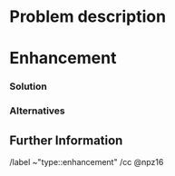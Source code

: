 
# Problem description
<!--- Is your enhancement proposal related to a problem? Please describe. -->


# Enhancement
### Solution
<!--- A clear and concise description of what you want to happen.-->

### Alternatives 
<!--- Describe alternatives you've considered -->
<!--- A clear and concise description of any alternative solutions or features you've considered -->


## Further Information
<!--- Add any other context or graphics (drag-and-drop an image) about the feature request here.-->


/label ~"type::enhancement"
/cc @npz16
